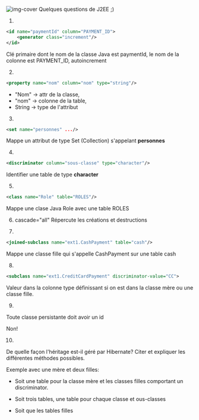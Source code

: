 ![img-cover](http://www.dsystems.ro/wp-content/uploads/2014/07/java_ee.png)
Quelques questions de J2EE ;)

1.
```xml
<id name="paymentId" column="PAYMENT_ID">
    <generator class="increment"/>
</id>
```
Clé primaire dont le nom de la classe Java est paymentId, le nom de la colonne est PAYMENT_ID, autoincrement

2.
```xml
<property name="nom" column="nom" type="string"/>
```
* "Nom" -> attr de la classe,
* "nom" -> colonne de la table,
* String -> type de l'attribut

3.
```xml
<set name="personnes" .../>
```
Mappe un attribut de type Set (Collection) s'appelant **personnes**

4.
```xml
<discriminator column="sous-classe" type="character"/>
```
Identifier une table de type **character**

5.
```xml
<class name="Role" table="ROLES"/>
```
Mappe une clase Java Role avec une table ROLES

6. cascade="all" Répercute les créations et destructions

7.
```xml
<joined-subclass name="ext1.CashPayment" table="cash"/>
```
Mappe une classe fille qui s'appelle CashPayment sur une table cash

8.
```xml
<subclass name="ext1.CreditCardPayment" discriminator-value="CC">
```
Valeur dans la colonne type définissant si on est dans la classe mère ou une classe fille.

9.

Toute classe persistante doit avoir un id

Non!

10.

De quelle façon l'héritage est-il géré par Hibernate? Citer et expliquer les différentes méthodes possibles.

Exemple avec une mère et deux filles:

* Soit une table pour la classe mère et les classes filles comportant un discriminator.

* Soit trois tables, une table pour chaque classe et ous-classes

* Soit que les tables filles
